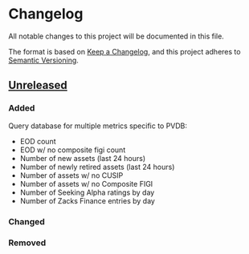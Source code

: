 # Changelog
All notable changes to this project will be documented in this file.

The format is based on [Keep a Changelog](https://keepachangelog.com/en/1.0.0/),
and this project adheres to [Semantic Versioning](https://semver.org/spec/v2.0.0.html).

## [Unreleased]

### Added
Query database for multiple metrics specific to PVDB:
  - EOD count
  - EOD w/ no composite figi count
  - Number of new assets (last 24 hours)
  - Number of newly retired assets (last 24 hours)
  - Number of assets w/ no CUSIP
  - Number of assets w/ no Composite FIGI
  - Number of Seeking Alpha ratings by day
  - Number of Zacks Finance entries by day

### Changed

### Removed

[Unreleased]: https://github.com/penny-vault/pvdb-metrics/commits/main